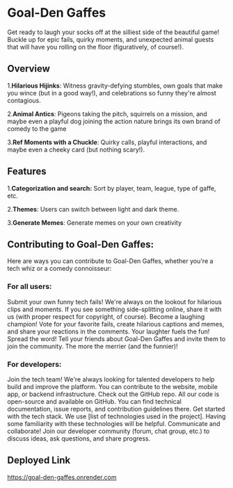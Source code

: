 
# Goal-Den Gaffes

Get ready to laugh your socks off at the silliest side of the beautiful game! Buckle up for epic fails, quirky moments, and unexpected animal guests that will have you rolling on the floor (figuratively, of course!).

## Overview
1.**Hilarious Hijinks**: Witness gravity-defying stumbles, own goals that make you wince (but in a good way!), and celebrations so funny they're almost contagious.

2.**Animal Antics**: Pigeons taking the pitch, squirrels on a mission, and maybe even a playful dog joining the action nature brings its own brand of comedy to the game

3.**Ref Moments with a Chuckle**: Quirky calls, playful interactions, and maybe even a cheeky card (but nothing scary!).

## Features
1.**Categorization and search:** Sort by player, team, league, type of gaffe, etc.

2.**Themes**: Users can switch between light and dark theme.

3.**Generate Memes**: Generate memes on your  own creativity

## Contributing to Goal-Den Gaffes: 
Here are ways you can contribute to Goal-Den Gaffes, whether you're a tech whiz or a comedy connoisseur:

### For all users:

Submit your own funny tech fails! We're always on the lookout for hilarious clips and moments. If you see something side-splitting online, share it with us (with proper respect for copyright, of course).
Become a laughing champion! Vote for your favorite fails, create hilarious captions and memes, and share your reactions in the comments. Your laughter fuels the fun!
Spread the word! Tell your friends about Goal-Den Gaffes and invite them to join the community. The more the merrier (and the funnier)!

### For developers:

Join the tech team! We're always looking for talented developers to help build and improve the platform. You can contribute to the website, mobile app, or backend infrastructure.
Check out the GitHub repo. All our code is open-source and available on GitHub. You can find technical documentation, issue reports, and contribution guidelines there.
Get started with the tech stack. We use [list of technologies used in the project]. Having some familiarity with these technologies will be helpful.
Communicate and collaborate! Join our developer community (forum, chat group, etc.) to discuss ideas, ask questions, and share progress.


## Deployed Link

https://goal-den-gaffes.onrender.com